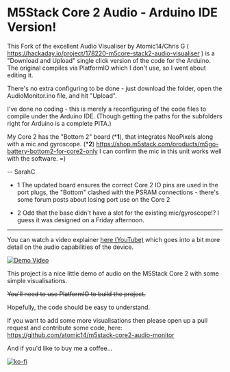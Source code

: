 # M5Stack Core 2 Audio - Arduino IDE Version!
This Fork of the excellent Audio Visualiser by Atomic14/Chris G ( https://hackaday.io/project/178220-m5core-stack2-audio-visualiser ) is a "Download and Upload" single click version of the code for the Arduino. The original compiles via PlatformIO which I don't use, so I went about editing it.

There's no extra configuring to be done - just download the folder, open the AudioMonitor.ino file, and hit "Upload".

I've done no coding - this is merely a reconfiguring of the code files to compile under the Arduino IDE. (Though getting the paths for the subfolders right for Arduino is a complete PITA.)

My Core 2 has the "Bottom 2" board (***1**), that integrates NeoPixels along with a mic and gyroscope. (***2**)
https://shop.m5stack.com/products/m5go-battery-bottom2-for-core2-only
I can confirm the mic in this unit works well with the software. =)

  -- SarahC

* 1 The updated board ensures the correct Core 2 IO pins are used in the port plugs, the "Bottom" clashed with the PSRAM connections - there's some forum posts about losing port use on the Core 2

* 2 Odd that the base didn't have a slot for the existing mic/gyroscope!? I guess it was designed on a Friday afternoon.
----------------------

You can watch a video explainer [here (YouTube)](https://www.youtube.com/watch?v=CwIWpBqa-nM) which goes into a bit more detail on the audio capabilities of the device.

[![Demo Video](https://img.youtube.com/vi/CwIWpBqa-nM/0.jpg)](https://www.youtube.com/watch?v=CwIWpBqa-nM)

This project is a nice little demo of audio on the M5Stack Core 2 with some simple visualisations.

~~You'll need to use PlatformIO to build the project.~~

Hopefully, the code should be easy to understand.

If you want to add some more visualisations then please open up a pull request and contribute some code, here: https://github.com/atomic14/m5stack-core2-audio-monitor

And if you'd like to buy me a coffee...

[![ko-fi](https://ko-fi.com/img/githubbutton_sm.svg)](https://ko-fi.com/Z8Z734F5Y)
